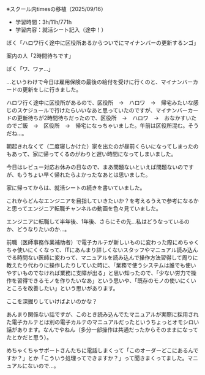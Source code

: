 ※スクール内timesの移植（2025/09/16）


- 学習時間：3h/11h/771h
- 学習内容：就活シート記入（途中！）
  

ぼく「ハロワ行く途中に区役所あるからついでにマイナンバーの更新するンゴ」

案内の人「2時間待ちです」

ぼく「ワ、ワァ…」

…というわけで今日は雇用保険の最後の給付を受けに行くのと、マイナンバーカードの更新をしに行きました。

ハロワ行く途中に区役所があるので、区役所　→　ハロワ　→　帰宅みたいな感じのスケジュールで行けたらいいなあと思っていたのですが、マイナンバーカードの更新待ちが2時間待ちだったので、区役所　→　ハロワ　→　おなかすいたのでご飯　→　区役所　→　帰宅になっちゃいました。午前は区役所混む。そうだね…。

朝起きれなくて（二度寝しかけた）家を出たのが昼前くらいになってしまったのもあって、家に帰ってくるのがわりと遅い時間になってしまいました。

今日はレビュー対応お休みの日なので、まあ問題ないといえば問題ないのですが、もうちょい早く帰れたらよかったなあとは思いました。
  

家に帰ってからは、就活シートの続きを書いていました。

これからどんなエンジニアを目指していきたいか？を考えるうえで参考になるかと思ってエンジニア転職チャンネルの動画を色々見ていました。

エンジニアに転職して半年後、1年後、さらにその先…私はどうなっているのか、どうなりたいのか…。

前職（医師事務作業補助者）で電子カルテが新しいものに変わった際にめちゃくちゃ使いにくくなって、ITにあんまり詳しくないスタッフやマニュアル読み込んでる時間ない医師に変わって、マニュアルを読み込んで操作方法習得して周りに教えたり代わりに操作したりしていた時に、「業務で使うシステムは誰でも使いやすいものでなければ業務に支障が出る」と思い知ったので、「少ない労力で操作を習得できるモノを作りたいなあ」という思いや、「既存のモノの使いにくいところを改善したい」という思いがあります。

ここを深掘りしていけばよいのかな？

あんまり関係ない話ですが、このとき読み込んでたマニュアルが実際に採用された電子カルテとは別の電子カルテのマニュアルだったというちょっとオモシロい話があります。なんでやねん（多分一部操作は共通だったからそのままになってたとかだと思う）。

めちゃくちゃサポートさんたちに電話しまくって「このオーダーどこにあるんですか？」とか「こういう処理ってできますか？」って聞きまくってました。マニュアルにないので…。
